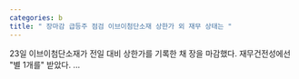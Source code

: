 ```yaml
---
categories: b
title: " 장마감 급등주 점검 이브이첨단소재 상한가 외 재무 상태는 "
---
```

 23일 이브이첨단소재가 전일 대비 상한가를 기록한 채 장을 마감했다. 재무건전성에선 "별 1개를" 받았다. ... 